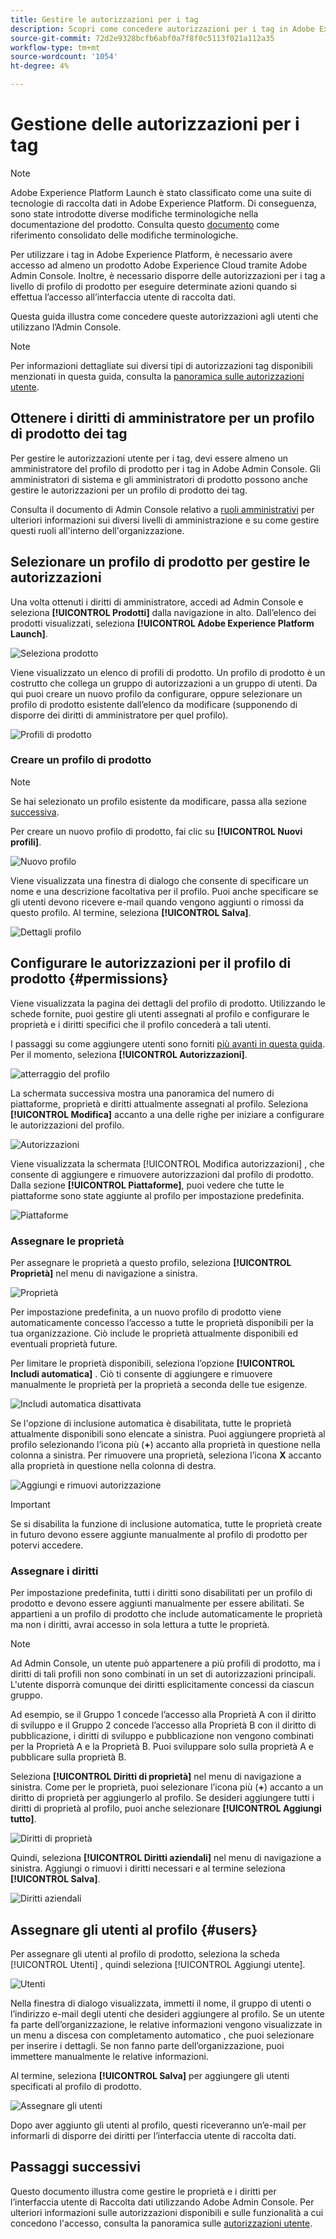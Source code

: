 ```yaml
---
title: Gestire le autorizzazioni per i tag
description: Scopri come concedere autorizzazioni per i tag in Adobe Experience Platform.
source-git-commit: 72d2e9328bcfb6abf0a7f8f0c5113f021a112a35
workflow-type: tm+mt
source-wordcount: '1054'
ht-degree: 4%

---
```


# Gestione delle autorizzazioni per i tag

>[!NOTE]
>
>Adobe Experience Platform Launch è stato classificato come una suite di tecnologie di raccolta dati in Adobe Experience Platform. Di conseguenza, sono state introdotte diverse modifiche terminologiche nella documentazione del prodotto. Consulta questo [documento](../../term-updates.md) come riferimento consolidato delle modifiche terminologiche.

Per utilizzare i tag in Adobe Experience Platform, è necessario avere accesso ad almeno un prodotto Adobe Experience Cloud tramite Adobe Admin Console. Inoltre, è necessario disporre delle autorizzazioni per i tag a livello di profilo di prodotto per eseguire determinate azioni quando si effettua l’accesso all’interfaccia utente di raccolta dati.

Questa guida illustra come concedere queste autorizzazioni agli utenti che utilizzano l’Admin Console.

>[!NOTE]
>
>Per informazioni dettagliate sui diversi tipi di autorizzazioni tag disponibili menzionati in questa guida, consulta la [panoramica sulle autorizzazioni utente](./user-permissions.md).

## Ottenere i diritti di amministratore per un profilo di prodotto dei tag

Per gestire le autorizzazioni utente per i tag, devi essere almeno un amministratore del profilo di prodotto per i tag in Adobe Admin Console. Gli amministratori di sistema e gli amministratori di prodotto possono anche gestire le autorizzazioni per un profilo di prodotto dei tag.

Consulta il documento di Admin Console relativo a [ruoli amministrativi](https://helpx.adobe.com/enterprise/admin-guide.html/enterprise/using/admin-roles.ug.html) per ulteriori informazioni sui diversi livelli di amministrazione e su come gestire questi ruoli all&#39;interno dell&#39;organizzazione.

## Selezionare un profilo di prodotto per gestire le autorizzazioni

Una volta ottenuti i diritti di amministratore, accedi ad Admin Console e seleziona **[!UICONTROL Prodotti]** dalla navigazione in alto. Dall’elenco dei prodotti visualizzati, seleziona **[!UICONTROL Adobe Experience Platform Launch]**.

![Seleziona prodotto](../../images/ui/administration/manage-permissions/select-product.png)

Viene visualizzato un elenco di profili di prodotto. Un profilo di prodotto è un costrutto che collega un gruppo di autorizzazioni a un gruppo di utenti. Da qui puoi creare un nuovo profilo da configurare, oppure selezionare un profilo di prodotto esistente dall’elenco da modificare (supponendo di disporre dei diritti di amministratore per quel profilo).

![Profili di prodotto](../../images/ui/administration/manage-permissions/product-profiles.png)

### Creare un profilo di prodotto

>[!NOTE]
>
>Se hai selezionato un profilo esistente da modificare, passa alla sezione [successiva](#permissions).

Per creare un nuovo profilo di prodotto, fai clic su **[!UICONTROL Nuovi profili]**.

![Nuovo profilo](../../images/ui/administration/manage-permissions/new-profile-button.png)

Viene visualizzata una finestra di dialogo che consente di specificare un nome e una descrizione facoltativa per il profilo. Puoi anche specificare se gli utenti devono ricevere e-mail quando vengono aggiunti o rimossi da questo profilo. Al termine, seleziona **[!UICONTROL Salva]**.

![Dettagli profilo](../../images/ui/administration/manage-permissions/profile-details.png)

## Configurare le autorizzazioni per il profilo di prodotto {#permissions}

Viene visualizzata la pagina dei dettagli del profilo di prodotto. Utilizzando le schede fornite, puoi gestire gli utenti assegnati al profilo e configurare le proprietà e i diritti specifici che il profilo concederà a tali utenti.

I passaggi su come aggiungere utenti sono forniti [più avanti in questa guida](#users). Per il momento, seleziona **[!UICONTROL Autorizzazioni]**.

![atterraggio del profilo](../../images/ui/administration/manage-permissions/profile-landing.png)

La schermata successiva mostra una panoramica del numero di piattaforme, proprietà e diritti attualmente assegnati al profilo. Seleziona **[!UICONTROL Modifica]** accanto a una delle righe per iniziare a configurare le autorizzazioni del profilo.

![Autorizzazioni](../../images/ui/administration/manage-permissions/edit-permissions.png)

Viene visualizzata la schermata [!UICONTROL Modifica autorizzazioni] , che consente di aggiungere e rimuovere autorizzazioni dal profilo di prodotto. Dalla sezione **[!UICONTROL Piattaforme]**, puoi vedere che tutte le piattaforme sono state aggiunte al profilo per impostazione predefinita.

![Piattaforme](../../images/ui/administration/manage-permissions/platforms.png)

### Assegnare le proprietà

Per assegnare le proprietà a questo profilo, seleziona **[!UICONTROL Proprietà]** nel menu di navigazione a sinistra.

![Proprietà](../../images/ui/administration/manage-permissions/properties.png)

Per impostazione predefinita, a un nuovo profilo di prodotto viene automaticamente concesso l’accesso a tutte le proprietà disponibili per la tua organizzazione. Ciò include le proprietà attualmente disponibili ed eventuali proprietà future.

Per limitare le proprietà disponibili, seleziona l’opzione **[!UICONTROL Includi automatica]** . Ciò ti consente di aggiungere e rimuovere manualmente le proprietà per la proprietà a seconda delle tue esigenze.

![Includi automatica disattivata](../../images/ui/administration/manage-permissions/auto-include-off.png)

Se l&#39;opzione di inclusione automatica è disabilitata, tutte le proprietà attualmente disponibili sono elencate a sinistra. Puoi aggiungere proprietà al profilo selezionando l’icona più (**+**) accanto alla proprietà in questione nella colonna a sinistra. Per rimuovere una proprietà, seleziona l’icona **X** accanto alla proprietà in questione nella colonna di destra.

![Aggiungi e rimuovi autorizzazione](../../images/ui/administration/manage-permissions/add-remove-permission.png)

>[!IMPORTANT]
>
>Se si disabilita la funzione di inclusione automatica, tutte le proprietà create in futuro devono essere aggiunte manualmente al profilo di prodotto per potervi accedere.

### Assegnare i diritti

Per impostazione predefinita, tutti i diritti sono disabilitati per un profilo di prodotto e devono essere aggiunti manualmente per essere abilitati. Se appartieni a un profilo di prodotto che include automaticamente le proprietà ma non i diritti, avrai accesso in sola lettura a tutte le proprietà.

>[!NOTE]
>
>Ad Admin Console, un utente può appartenere a più profili di prodotto, ma i diritti di tali profili non sono combinati in un set di autorizzazioni principali. L&#39;utente disporrà comunque dei diritti esplicitamente concessi da ciascun gruppo.
>
>Ad esempio, se il Gruppo 1 concede l’accesso alla Proprietà A con il diritto di sviluppo e il Gruppo 2 concede l’accesso alla Proprietà B con il diritto di pubblicazione, i diritti di sviluppo e pubblicazione non vengono combinati per la Proprietà A e la Proprietà B. Puoi sviluppare solo sulla proprietà A e pubblicare sulla proprietà B.

Seleziona **[!UICONTROL Diritti di proprietà]** nel menu di navigazione a sinistra. Come per le proprietà, puoi selezionare l’icona più (**+**) accanto a un diritto di proprietà per aggiungerlo al profilo. Se desideri aggiungere tutti i diritti di proprietà al profilo, puoi anche selezionare **[!UICONTROL Aggiungi tutto]**.

![Diritti di proprietà](../../images/ui/administration/manage-permissions/property-rights.png)

Quindi, seleziona **[!UICONTROL Diritti aziendali]** nel menu di navigazione a sinistra. Aggiungi o rimuovi i diritti necessari e al termine seleziona **[!UICONTROL Salva]**.

![Diritti aziendali](../../images/ui/administration/manage-permissions/company-rights.png)

## Assegnare gli utenti al profilo {#users}

Per assegnare gli utenti al profilo di prodotto, seleziona la scheda [!UICONTROL Utenti] , quindi seleziona [!UICONTROL Aggiungi utente].

![Utenti](../../images/ui/administration/manage-permissions/users.png)

Nella finestra di dialogo visualizzata, immetti il nome, il gruppo di utenti o l’indirizzo e-mail degli utenti che desideri aggiungere al profilo. Se un utente fa parte dell’organizzazione, le relative informazioni vengono visualizzate in un menu a discesa con completamento automatico , che puoi selezionare per inserire i dettagli. Se non fanno parte dell’organizzazione, puoi immettere manualmente le relative informazioni.

Al termine, seleziona **[!UICONTROL Salva]** per aggiungere gli utenti specificati al profilo di prodotto.

![Assegnare gli utenti](../../images/ui/administration/manage-permissions/assign-users.png)

Dopo aver aggiunto gli utenti al profilo, questi riceveranno un’e-mail per informarli di disporre dei diritti per l’interfaccia utente di raccolta dati.

## Passaggi successivi

Questo documento illustra come gestire le proprietà e i diritti per l’interfaccia utente di Raccolta dati utilizzando Adobe Admin Console. Per ulteriori informazioni sulle autorizzazioni disponibili e sulle funzionalità a cui concedono l&#39;accesso, consulta la panoramica sulle [autorizzazioni utente](./user-permissions.md).

